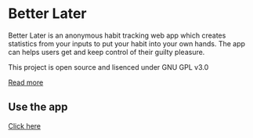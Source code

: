 
# Better Later

Better Later is an anonymous habit tracking web app which creates statistics from your inputs to put your habit into your own hands. The app can helps users get and keep control of their guilty pleasure. 

This project is open source and lisenced under GNU GPL v3.0

[Read more](about/index.html)

## Use the app

[Click here](app.html)

